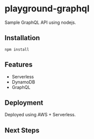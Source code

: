 # playground-graphql

Sample GraphQL API using nodejs.

## Installation

`npm install` 

## Features

- Serverless
- DynamoDB
- GraphQL

## Deployment

Deployed using AWS + Serverless.

## Next Steps